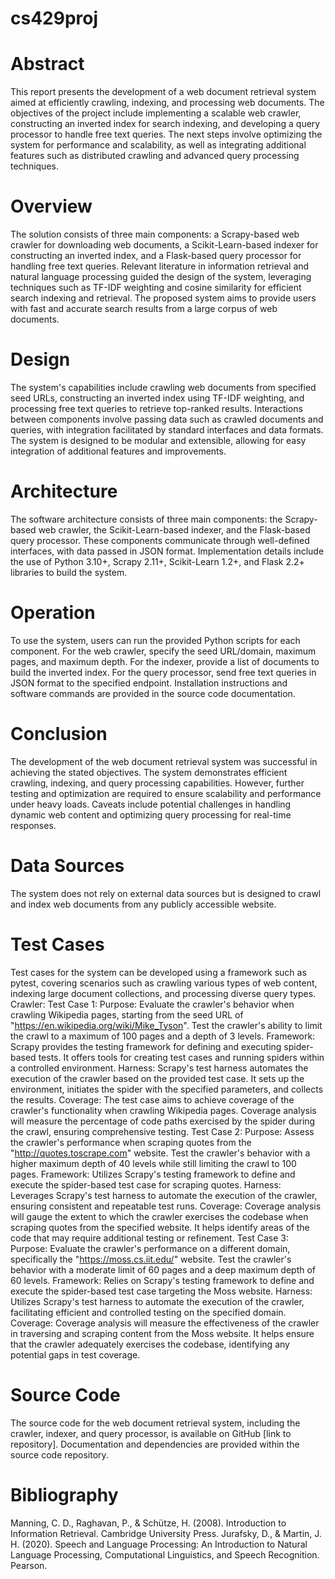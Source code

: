 # cs429proj

# Abstract

This report presents the development of a web document retrieval system aimed at efficiently crawling, indexing, and processing web documents. The objectives of the project include implementing a scalable web crawler, constructing an inverted index for search indexing, and developing a query processor to handle free text queries. The next steps involve optimizing the system for performance and scalability, as well as integrating additional features such as distributed crawling and advanced query processing techniques.

# Overview
The solution consists of three main components: a Scrapy-based web crawler for downloading web documents, a Scikit-Learn-based indexer for constructing an inverted index, and a Flask-based query processor for handling free text queries. Relevant literature in information retrieval and natural language processing guided the design of the system, leveraging techniques such as TF-IDF weighting and cosine similarity for efficient search indexing and retrieval. The proposed system aims to provide users with fast and accurate search results from a large corpus of web documents.

# Design
The system's capabilities include crawling web documents from specified seed URLs, constructing an inverted index using TF-IDF weighting, and processing free text queries to retrieve top-ranked results. Interactions between components involve passing data such as crawled documents and queries, with integration facilitated by standard interfaces and data formats. The system is designed to be modular and extensible, allowing for easy integration of additional features and improvements.

# Architecture
The software architecture consists of three main components: the Scrapy-based web crawler, the Scikit-Learn-based indexer, and the Flask-based query processor. These components communicate through well-defined interfaces, with data passed in JSON format. Implementation details include the use of Python 3.10+, Scrapy 2.11+, Scikit-Learn 1.2+, and Flask 2.2+ libraries to build the system.

# Operation
To use the system, users can run the provided Python scripts for each component. For the web crawler, specify the seed URL/domain, maximum pages, and maximum depth. For the indexer, provide a list of documents to build the inverted index. For the query processor, send free text queries in JSON format to the specified endpoint. Installation instructions and software commands are provided in the source code documentation.

# Conclusion
The development of the web document retrieval system was successful in achieving the stated objectives. The system demonstrates efficient crawling, indexing, and query processing capabilities. However, further testing and optimization are required to ensure scalability and performance under heavy loads. Caveats include potential challenges in handling dynamic web content and optimizing query processing for real-time responses.

# Data Sources
The system does not rely on external data sources but is designed to crawl and index web documents from any publicly accessible website.

# Test Cases
Test cases for the system can be developed using a framework such as pytest, covering scenarios such as crawling various types of web content, indexing large document collections, and processing diverse query types.
Crawler:
Test Case 1:
Purpose:
Evaluate the crawler's behavior when crawling Wikipedia pages, starting from the seed URL of "https://en.wikipedia.org/wiki/Mike_Tyson".
Test the crawler's ability to limit the crawl to a maximum of 100 pages and a depth of 3 levels.
Framework:
Scrapy provides the testing framework for defining and executing spider-based tests. It offers tools for creating test cases and running spiders within a controlled environment.
Harness:
Scrapy's test harness automates the execution of the crawler based on the provided test case. It sets up the environment, initiates the spider with the specified parameters, and collects the results.
Coverage:
The test case aims to achieve coverage of the crawler's functionality when crawling Wikipedia pages. Coverage analysis will measure the percentage of code paths exercised by the spider during the crawl, ensuring comprehensive testing.
Test Case 2:
Purpose:
Assess the crawler's performance when scraping quotes from the "http://quotes.toscrape.com" website.
Test the crawler's behavior with a higher maximum depth of 40 levels while still limiting the crawl to 100 pages.
Framework:
Utilizes Scrapy's testing framework to define and execute the spider-based test case for scraping quotes.
Harness:
Leverages Scrapy's test harness to automate the execution of the crawler, ensuring consistent and repeatable test runs.
Coverage:
Coverage analysis will gauge the extent to which the crawler exercises the codebase when scraping quotes from the specified website. It helps identify areas of the code that may require additional testing or refinement.
Test Case 3:
Purpose:
Evaluate the crawler's performance on a different domain, specifically the "https://moss.cs.iit.edu/" website.
Test the crawler's behavior with a moderate limit of 60 pages and a deep maximum depth of 60 levels.
Framework:
Relies on Scrapy's testing framework to define and execute the spider-based test case targeting the Moss website.
Harness:
Utilizes Scrapy's test harness to automate the execution of the crawler, facilitating efficient and controlled testing on the specified domain.
Coverage:
Coverage analysis will measure the effectiveness of the crawler in traversing and scraping content from the Moss website. It helps ensure that the crawler adequately exercises the codebase, identifying any potential gaps in test coverage.
# Source Code
The source code for the web document retrieval system, including the crawler, indexer, and query processor, is available on GitHub [link to repository]. Documentation and dependencies are provided within the source code repository.

# Bibliography
Manning, C. D., Raghavan, P., & Schütze, H. (2008). Introduction to Information Retrieval. Cambridge University Press.
Jurafsky, D., & Martin, J. H. (2020). Speech and Language Processing: An Introduction to Natural Language Processing, Computational Linguistics, and Speech Recognition. Pearson.
